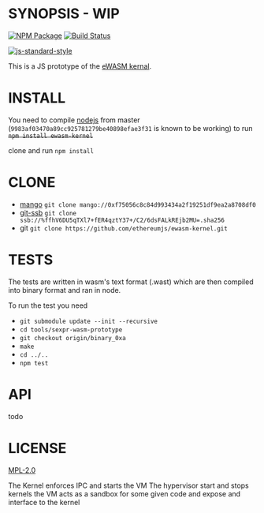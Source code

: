 # SYNOPSIS - WIP
[![NPM Package](https://img.shields.io/npm/v/merkle-trie.svg?style=flat-square)](https://www.npmjs.org/package/ewasm-kernel)
[![Build Status](https://img.shields.io/travis/ewasm/ewasm-kernel.svg?branch=master&style=flat-square)](https://travis-ci.org/ewasm/ewasm-kernel)
  
[![js-standard-style](https://cdn.rawgit.com/feross/standard/master/badge.svg)](https://github.com/feross/standard)  

This is a JS prototype of the [eWASM kernal](https://github.com/ethereum/evm2.0-design).


# INSTALL
You need to compile [nodejs](https://github.com/nodejs/node) from master (`9983af03470a89cc925781279be40898efae3f31` is known to be working) to run
~~`npm install ewasm-kernel`~~

clone and run `npm install`

# CLONE
* [mango](https://github.com/axic/mango) `git clone mango://0xf75056c8c84d993434a2f19251df9ea2a8708df0`
* [git-ssb](https://github.com/clehner/git-ssb) `git clone ssb://%ffhV6DU5qTXl7+fER4qztY37+/C2/6dsFALkREjb2MU=.sha256`
* git `git clone https://github.com/ethereumjs/ewasm-kernel.git` 



# TESTS 
The tests are written in wasm's text format (.wast) which are then compiled into binary format and ran in node.

To run the test you need
* `git submodule update --init --recursive`
* `cd tools/sexpr-wasm-prototype`
* `git checkout origin/binary_0xa`
* `make`
* `cd ../..`
* `npm test`


# API
todo

# LICENSE
[MPL-2.0](https://tldrlegal.com/license/mozilla-public-license-2.0-(mpl-2))


The Kernel enforces IPC and starts the VM
The hypervisor start and stops kernels
the VM acts as a sandbox for some given code and expose and interface to the kernel
